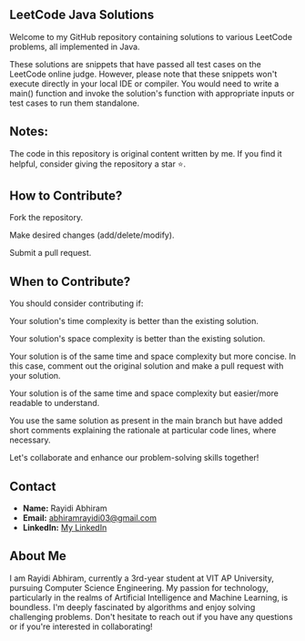 ##  LeetCode Java Solutions
Welcome to my GitHub repository containing solutions to various LeetCode problems, all implemented in Java.

These solutions are snippets that have passed all test cases on the LeetCode online judge. However, please note that these snippets won't execute directly in your local IDE or compiler. You would need to write a main() function and invoke the solution's function with appropriate inputs or test cases to run them standalone.

## Notes:
The code in this repository is original content written by me. If you find it helpful, consider giving the repository a star ⭐.

## How to Contribute?
Fork the repository.

Make desired changes (add/delete/modify).

Submit a pull request.

## When to Contribute?
You should consider contributing if:

Your solution's time complexity is better than the existing solution.

Your solution's space complexity is better than the existing solution.

Your solution is of the same time and space complexity but more concise. In this case, comment out the original solution and make a pull request with your solution.

Your solution is of the same time and space complexity but easier/more readable to understand.

You use the same solution as present in the main branch but have added short comments explaining the rationale at particular code lines, where necessary.

Let's collaborate and enhance our problem-solving skills together!

## Contact

- **Name:** Rayidi Abhiram
- **Email:** abhiramrayidi03@gmail.com
- **LinkedIn:** [My LinkedIn](https://www.linkedin.com/in/abhiram-rayidi-b8185a258/)

## About Me

I am Rayidi Abhiram, currently a 3rd-year student at VIT AP University, pursuing Computer Science Engineering. My passion for technology, particularly in the realms of Artificial Intelligence and Machine Learning, is boundless. I'm deeply fascinated by algorithms and enjoy solving challenging problems. Don't hesitate to reach out if you have any questions or if you're interested in collaborating!

